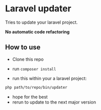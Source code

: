 # Laravel updater
Tries to update your laravel project.

**No automatic code refactoring**


## How to use

- Clone this repo
- run `composer install`
  
- run this within your a laravel project:

```sh
php path/to/repo/bin/updater
```

- hope for the best
- rerun to update to the next major version
